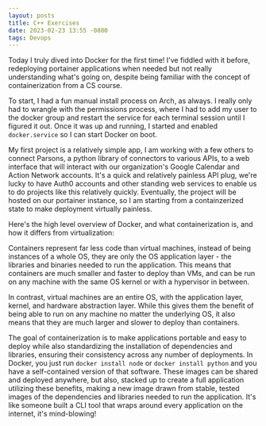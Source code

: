 ```yaml
---
layout: posts
title: C++ Exercises
date: 2023-02-23 13:55 -0800
tags: Devops
---
```


Today I truly dived into Docker for the first time! I've fiddled with it before, redeploying portainer applications when needed but not really understanding what's going on, despite being familiar with the concept of containerization from a CS course. 

To start, I had a fun manual install process on Arch, as always. I really only had to wrangle with the permissions process, where I had to add my user to the docker group and restart the service for each terminal session until I figured it out. Once it was up and running, I started and enabled `docker.service` so I can start Docker on boot.

My first project is a relatively simple app, I am working with a few others to connect Parsons, a python library of connectors to various APIs, to a web interface that will interact with our organization's Google Calendar and Action Network accounts. It's a quick and relatively painless API plug, we're lucky to have Auth0 accounts and other standing web services to enable us to do projects like this relatively quickly. Eventually, the project will be hosted on our portainer instance, so I am starting from a containzerized state to make deployment virtually painless.

Here's the high level overview of Docker, and what containerization is, and how it differs from virtualization:

Containers represent far less code than virtual machines, instead of being instances of a whole OS, they are only the OS application layer - the libraries and binaries needed to run the application. This means that containers are much smaller and faster to deploy than VMs, and can be run on any machine with the same OS kernel or with a hypervisor in between.

In contrast, virtual machines are an entire OS, with the application layer, kernel, and hardware abstraction layer. While this gives them the benefit of being able to run on any machine no matter the underlying OS, it also means that they are much larger and slower to deploy than containers.

The goal of containerization is to make applications portable and easy to deploy while also standardizing the installation of dependencies and libraries, ensuring their consistency across any number of deployments. In Docker, you just run `docker install node` or `docker install python` and you have a self-contained version of that software. These images can be shared and deployed anywhere, but also, stacked up to create a full application utilizing these benefits, making a new image drawn from stable, tested images of the dependencies and libraries needed to run the application. It's like someone built a CLI tool that wraps around every application on the internet, it's mind-blowing!